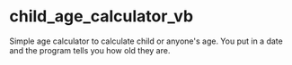 # child_age_calculator_vb
Simple age calculator to calculate child or anyone's age.  You put in a date and the program tells you how old they are. 

